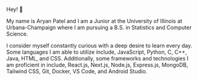 Hey! 👋

My name is Aryan Patel and I am a Junior at the University of Illinois at Urbana-Champaign where I am pursuing a B.S. in Statistics and Computer Science. 

I consider myself constantly curious with a deep desire to learn every day. Some languages I am able to utilize include, JavaScript, Python, C, C++, Java, HTML, and CSS. Additionally, some frameworks and technologies I am proficient in include, React.js, Next.js, Node.js, Express.js, MongoDB, Tailwind CSS, Git, Docker, VS Code, and Android Studio.

<!--
**aryanp31/aryanp31** is a ✨ _special_ ✨ repository because its `README.md` (this file) appears on your GitHub profile.

Here are some ideas to get you started:

- 🔭 I’m currently working on ...
- 🌱 I’m currently learning ...
- 👯 I’m looking to collaborate on ...
- 🤔 I’m looking for help with ...
- 💬 Ask me about ...
- 📫 How to reach me: ...
- 😄 Pronouns: ...
- ⚡ Fun fact: ...
-->
